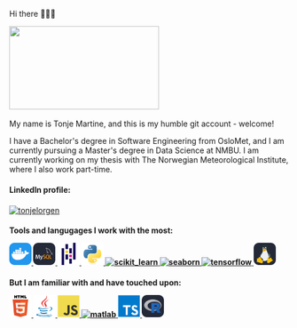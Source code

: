 Hi there 🙋🏼‍♀️

<img src="https://media.giphy.com/media/eKDp7xvUdbCrC/giphy.gif" width ="270" height="150">

My name is Tonje Martine, and this is my humble git account - welcome!

I have a Bachelor's degree in Software Engineering from OsloMet, and I am currently pursuing a Master's degree in Data Science at NMBU.
I am currently working on my thesis with The Norwegian Meteorological Institute, where I also work part-time.

<h4 align="left">LinkedIn profile:</h4>
<b></b>
<p align="left">
<a href="https://linkedin.com/in/tonjelorgen" target="blank"><img align="center" src="https://raw.githubusercontent.com/rahuldkjain/github-profile-readme-generator/master/src/images/icons/Social/linked-in-alt.svg" alt="tonjelorgen" height="30" width="40" /></a>
</p>

<h4 align="left">Tools and langugages I work with the most:</h´4>
  <b></b>
<p align="left"> <a href="https://www.docker.com/" target="_blank" rel="noreferrer"> <img src="https://github.com/tandpfun/skill-icons/raw/main/icons/Docker.svg" alt="docker" width="40" height="40"/> <a href="https://www.mysql.com/" target="_blank" rel="noreferrer"> <img src="https://github.com/tandpfun/skill-icons/raw/main/icons/MySQL-Dark.svg" alt="mysql" width="40" height="40"/> </a>  <a href="https://pandas.pydata.org/" target="_blank" rel="noreferrer"> <img src="https://raw.githubusercontent.com/devicons/devicon/2ae2a900d2f041da66e950e4d48052658d850630/icons/pandas/pandas-original.svg" alt="pandas" width="40" height="40"/> </a> <a href="https://www.python.org" target="_blank" rel="noreferrer"> <img src="https://raw.githubusercontent.com/devicons/devicon/master/icons/python/python-original.svg" alt="python" width="40" height="40"/> </a> <a href="https://scikit-learn.org/" target="_blank" rel="noreferrer"> <img src="https://upload.wikimedia.org/wikipedia/commons/0/05/Scikit_learn_logo_small.svg" alt="scikit_learn" width="40" height="40"/> </a> <a href="https://seaborn.pydata.org/" target="_blank" rel="noreferrer"> <img src="https://seaborn.pydata.org/_images/logo-mark-lightbg.svg" alt="seaborn" width="40" height="40"/> </a> <a href="https://www.tensorflow.org" target="_blank" rel="noreferrer"> <img src="https://www.vectorlogo.zone/logos/tensorflow/tensorflow-icon.svg" alt="tensorflow" width="40" height="40"/> </a> <a href="https://www.linux.org/" target="_blank" rel="noreferrer"> <img src="https://github.com/tandpfun/skill-icons/raw/main/icons/Linux-Dark.svg" alt="linux" width="40" height="40"/> </a> </p>

<h4 align="left">But I am familiar with and have touched upon:</h´4>
<b></b>
<p align="left"> <a href="https://www.w3.org/html/" target="_blank" rel="noreferrer"> <img src="https://raw.githubusercontent.com/devicons/devicon/master/icons/html5/html5-original-wordmark.svg" alt="html5" width="40" height="40"/> </a> <a href="https://www.java.com" target="_blank" rel="noreferrer"> <img src="https://raw.githubusercontent.com/devicons/devicon/master/icons/java/java-original.svg" alt="java" width="40" height="40"/> </a> <a href="https://developer.mozilla.org/en-US/docs/Web/JavaScript" target="_blank" rel="noreferrer"> <img src="https://raw.githubusercontent.com/devicons/devicon/master/icons/javascript/javascript-original.svg" alt="javascript" width="40" height="40"/> </a> <a href="https://www.mathworks.com/" target="_blank" rel="noreferrer"> <img src="https://upload.wikimedia.org/wikipedia/commons/2/21/Matlab_Logo.png" alt="matlab" width="40" height="40"/> </a>  <a href="https://www.typescriptlang.org/" target="_blank" rel="noreferrer"> <img src="https://raw.githubusercontent.com/devicons/devicon/master/icons/typescript/typescript-original.svg" alt="typescript" width="40" height="40"/> </a> <a href="https://education.rstudio.com/" target="_blank" rel="noreferrer"> <img src="https://github.com/tandpfun/skill-icons/raw/main/icons/R-Dark.svg" alt="rstudio" width="40" height="40"/> </a> </p>

